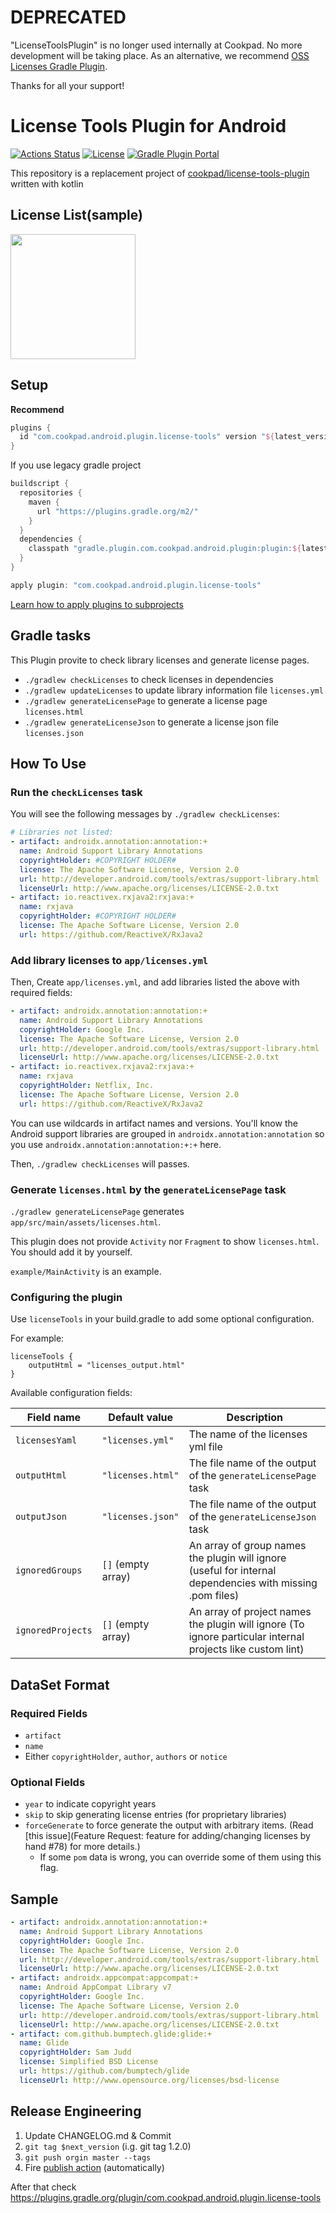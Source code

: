 # DEPRECATED
"LicenseToolsPlugin" is no longer used internally at Cookpad. No more development will be taking place.  As an alternative, we recommend [OSS Licenses Gradle Plugin](https://github.com/google/play-services-plugins/tree/master/oss-licenses-plugin).

Thanks for all your support!


# License Tools Plugin for Android

[![Actions Status](https://github.com/cookpad/LicenseToolsPlugin/workflows/Android%20CI/badge.svg)](https://github.com/cookpad/LicenseToolsPlugin/actions)
[![License](https://img.shields.io/badge/License-Apache%202.0-orange.svg)](https://opensource.org/licenses/Apache-2.0)
[![Gradle Plugin Portal](https://img.shields.io/maven-metadata/v/https/plugins.gradle.org/m2/com/cookpad/android/plugin/license-tools/com.cookpad.android.plugin.license-tools.gradle.plugin/maven-metadata.xml.svg?colorB=007ec6&label=gradle%20potal)](https://plugins.gradle.org/plugin/com.cookpad.android.plugin.license-tools)

This repository is a replacement project of [cookpad/license-tools-plugin](https://github.com/cookpad/license-tools-plugin) written with kotlin

## License List(sample)

<img src="https://user-images.githubusercontent.com/1908396/103847983-bc7ce780-50e4-11eb-804e-1837113fd61b.png" width=200 />

## Setup

**Recommend**

```gradle
plugins {
  id "com.cookpad.android.plugin.license-tools" version "${latest_version}"
}
```

If you use legacy gradle project

```gradle
buildscript {
  repositories {
    maven {
      url "https://plugins.gradle.org/m2/"
    }
  }
  dependencies {
    classpath "gradle.plugin.com.cookpad.android.plugin:plugin:${latest_version}"
  }
}

apply plugin: "com.cookpad.android.plugin.license-tools"
```

[Learn how to apply plugins to subprojects](https://docs.gradle.org/current/userguide/plugins.html#sec:subprojects_plugins_dsl)

## Gradle tasks

This Plugin provite to check library licenses and generate license pages.

- `./gradlew checkLicenses` to check licenses in dependencies
- `./gradlew updateLicenses` to update library information file `licenses.yml`
- `./gradlew generateLicensePage` to generate a license page `licenses.html`
- `./gradlew generateLicenseJson` to generate a license json file `licenses.json`

## How To Use

### Run the `checkLicenses` task

You will see the following messages by `./gradlew checkLicenses`:

```yaml
# Libraries not listed:
- artifact: androidx.annotation:annotation:+
  name: Android Support Library Annotations
  copyrightHolder: #COPYRIGHT HOLDER#
  license: The Apache Software License, Version 2.0
  url: http://developer.android.com/tools/extras/support-library.html
  licenseUrl: http://www.apache.org/licenses/LICENSE-2.0.txt
- artifact: io.reactivex.rxjava2:rxjava:+
  name: rxjava
  copyrightHolder: #COPYRIGHT HOLDER#
  license: The Apache Software License, Version 2.0
  url: https://github.com/ReactiveX/RxJava2
```

### Add library licenses to `app/licenses.yml`

Then, Create `app/licenses.yml`, and add libraries listed the above with required fields:

```yaml
- artifact: androidx.annotation:annotation:+
  name: Android Support Library Annotations
  copyrightHolder: Google Inc.
  license: The Apache Software License, Version 2.0
  url: http://developer.android.com/tools/extras/support-library.html
  licenseUrl: http://www.apache.org/licenses/LICENSE-2.0.txt
- artifact: io.reactivex.rxjava2:rxjava:+
  name: rxjava
  copyrightHolder: Netflix, Inc.
  license: The Apache Software License, Version 2.0
  url: https://github.com/ReactiveX/RxJava2
```

You can use wildcards in artifact names and versions.
You'll know the Android support libraries are grouped in `androidx.annotation:annotation` so you use `androidx.annotation:annotation:+:+` here.

Then, `./gradlew checkLicenses` will passes.

### Generate `licenses.html` by the `generateLicensePage` task

`./gradlew generateLicensePage` generates `app/src/main/assets/licenses.html`.

This plugin does not provide `Activity` nor `Fragment` to show `licenses.html`. You should add it by yourself.

`example/MainActivity` is an example.

### Configuring the plugin

Use `licenseTools` in your build.gradle to add some optional configuration.

For example:

```
licenseTools {
    outputHtml = "licenses_output.html"
}
```

Available configuration fields:

| Field name        | Default value      | Description                                                                                                |
| ----------------- | ------------------ | ---------------------------------------------------------------------------------------------------------- |
| `licensesYaml`    | `"licenses.yml"`   | The name of the licenses yml file                                                                          |
| `outputHtml`      | `"licenses.html"`  | The file name of the output of the `generateLicensePage` task                                              |
| `outputJson`      | `"licenses.json"`  | The file name of the output of the `generateLicenseJson` task                                              |
| `ignoredGroups`   | `[]` (empty array) | An array of group names the plugin will ignore (useful for internal dependencies with missing .pom files)  |
| `ignoredProjects` | `[]` (empty array) | An array of project names the plugin will ignore (To ignore particular internal projects like custom lint) |

## DataSet Format

### Required Fields

- `artifact`
- `name`
- Either `copyrightHolder`, `author`, `authors` or `notice`

### Optional Fields

- `year` to indicate copyright years
- `skip` to skip generating license entries (for proprietary libraries)
- `forceGenerate` to force generate the output with arbitrary items. (Read [this issue](Feature Request: feature for adding/changing licenses by hand #78) for more details.)
  - If some `pom` data is wrong, you can override some of them using this flag.

## Sample

```yaml
- artifact: androidx.annotation:annotation:+
  name: Android Support Library Annotations
  copyrightHolder: Google Inc.
  license: The Apache Software License, Version 2.0
  url: http://developer.android.com/tools/extras/support-library.html
  licenseUrl: http://www.apache.org/licenses/LICENSE-2.0.txt
- artifact: androidx.appcompat:appcompat:+
  name: Android AppCompat Library v7
  copyrightHolder: Google Inc.
  license: The Apache Software License, Version 2.0
  url: http://developer.android.com/tools/extras/support-library.html
  licenseUrl: http://www.apache.org/licenses/LICENSE-2.0.txt
- artifact: com.github.bumptech.glide:glide:+
  name: Glide
  copyrightHolder: Sam Judd
  license: Simplified BSD License
  url: https://github.com/bumptech/glide
  licenseUrl: http://www.opensource.org/licenses/bsd-license
```

## Release Engineering

1. Update CHANGELOG.md & Commit
1. `git tag $next_version` (i.g. git tag 1.2.0)
1. `git push orgin master --tags`
1. Fire [publish action](https://github.com/cookpad/LicenseToolsPlugin/actions?query=workflow%3APublish) (automatically)

After that check https://plugins.gradle.org/plugin/com.cookpad.android.plugin.license-tools
